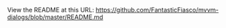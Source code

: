 ﻿View the README at this URL:
https://github.com/FantasticFiasco/mvvm-dialogs/blob/master/README.md

